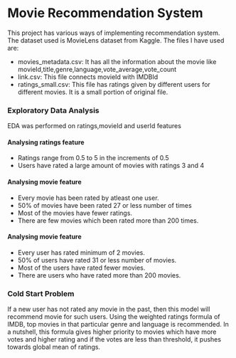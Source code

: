 # Movie Recommendation System
This project has various ways of implementing recommendation system.
The dataset used is MovieLens dataset from Kaggle. The files I have used are:
* movies_metadata.csv: It has all the information about the movie like movieId,title,genre,language,vote_average,vote_count
* link.csv: This file connects movieId with IMDBId
* ratings_small.csv: This file has ratings given by different users for different movies. It is a small portion of original file.

### Exploratory Data Analysis
EDA was performed on ratings,movieId and userId features

#### Analysing ratings feature
* Ratings range from 0.5 to 5 in the increments of 0.5
* Users have rated a large amount of movies with ratings 3 and 4

#### Analysing movie feature
* Every movie has been rated by atleast one user.
* 50% of movies have been rated 27 or less number of times
* Most of the movies have fewer ratings.
* There are few movies which been rated more than 200 times.

#### Analysing movie feature
* Every user has rated minimum of 2 movies.
* 50% of users have rated 31 or less number of movies.
* Most of the users have rated fewer movies.
* There are users who have rated more than 200 movies.

### Cold Start Problem
If a new user has not rated any movie in the past, then this model will recommend movie for such users.
Using the weighted ratings formula of IMDB, top movies in that particular genre and language is recommended. 
In a nutshell, this formula gives higher priority to movies which have more votes and higher rating and 
if the votes are less than threshold, it pushes towards global mean of ratings.


